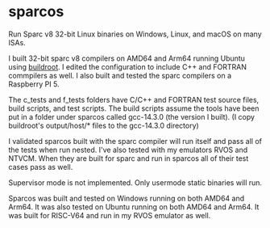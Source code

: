 # sparcos
Run Sparc v8 32-bit Linux binaries on Windows, Linux, and macOS on many ISAs.

I built 32-bit sparc v8 compilers on AMD64 and Arm64 running Ubuntu using [buildroot](https://gitlab.com/buildroot.org/buildroot/). I edited the configuration to include C++ and FORTRAN commpilers as well. I also built and tested the sparc compilers on a Raspberry PI 5.

The c_tests and f_tests folders have C/C++ and FORTRAN test source files, build scripts, and test scripts. The build scripts assume the tools have been put in a folder under sparcos called gcc-14.3.0 (the version I built). (I copy buildroot's output/host/* files to the gcc-14.3.0 directory)

I validated sparcos built with the sparc compiler will run itself and pass all of the tests when run nested. I've also tested with my emulators RVOS and NTVCM. When they are built for sparc and run in sparcos all of their test cases pass as well.

Supervisor mode is not implemented. Only usermode static binaries will run.

Sparcos was built and tested on Windows running on both AMD64 and Arm64. It was also tested on Ubuntu running on both AMD64 and Arm64. It was built for RISC-V64 and run in my RVOS emulator as well.
